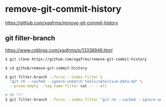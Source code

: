 # remove-git-commit-history

https://github.com/xgqfrms/remove-git-commit-history

## git filter-branch

https://www.cnblogs.com/xgqfrms/p/13338946.html


```sh
$ git clone https://github.com/xgqfrms/remove-git-commit-history

$ cd github/remove-git-commit-history

$ git filter-branch --force --index-filter \
  "git rm --cached --ignore-unmatch tools/sensitive-data.md" \
  --prune-empty --tag-name-filter cat -- --all

# OR ???
$ git filter-branch --force --index-filter "git rm --cached --ignore-unmatch tools/sensitive-data.md" --prune-empty --tag-name-filter cat -- --all

```